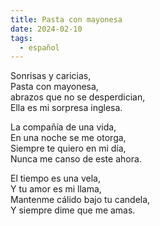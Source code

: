 ```yaml
---
title: Pasta con mayonesa
date: 2024-02-10
tags:
  - español
---
```


Sonrisas y caricias,<br/>
Pasta con mayonesa,<br/>
abrazos que no se desperdician,<br/>
Ella es mi sorpresa inglesa.

La compañía de una vida,<br/>
En una noche se me otorga,<br/>
Siempre te quiero en mi día,<br/>
Nunca me canso de este ahora.

El tiempo es una vela,<br/>
Y tu amor es mi llama,<br/>
Mantenme cálido bajo tu candela,<br/>
Y siempre dime que me amas.
